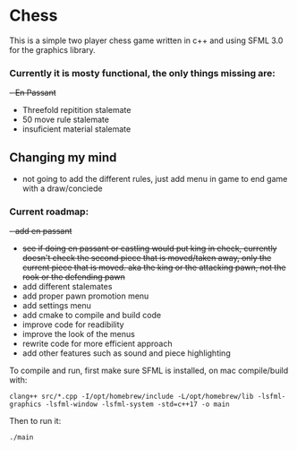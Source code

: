 # Chess

This is a simple two player chess game written in c++ and using SFML 3.0 for the graphics library.

### Currently it is mosty functional, the only things missing are:
~~- En Passant~~
- Threefold repitition stalemate
- 50 move rule stalemate
- insuficient material stalemate

## Changing my mind
- not going to add the different rules, just add menu in game to end game with a draw/conciede


### Current roadmap: 
~~- add en passant~~
- ~~see if doing en passant or castling would put king in check, currently doesn't check the second piece that is moved/taken away, only the current piece that is moved. aka the king or the attacking pawn, not the rook or the defending pawn~~
- add different stalemates
- add proper pawn promotion menu
- add settings menu
- add cmake to compile and build code
- improve code for readibility
- improve the look of the menus
- rewrite code for more efficient approach
- add other features such as sound and piece highlighting

To compile and run, first make sure SFML is installed, on mac compile/build with:
```
clang++ src/*.cpp -I/opt/homebrew/include -L/opt/homebrew/lib -lsfml-graphics -lsfml-window -lsfml-system -std=c++17 -o main
```
Then to run it:
```
./main
```